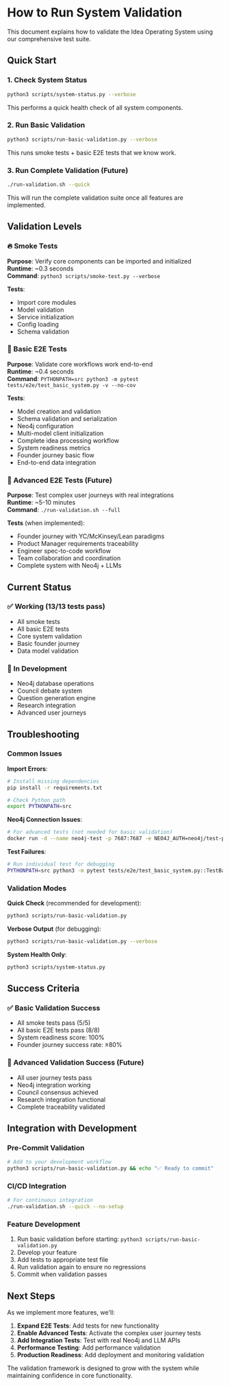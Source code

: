 # How to Run System Validation

This document explains how to validate the Idea Operating System using our comprehensive test suite.

## Quick Start

### 1. Check System Status

```bash
python3 scripts/system-status.py --verbose
```

This performs a quick health check of all system components.

### 2. Run Basic Validation

```bash
python3 scripts/run-basic-validation.py --verbose
```

This runs smoke tests + basic E2E tests that we know work.

### 3. Run Complete Validation (Future)

```bash
./run-validation.sh --quick
```

This will run the complete validation suite once all features are implemented.

## Validation Levels

### 🔥 Smoke Tests

**Purpose**: Verify core components can be imported and initialized  
**Runtime**: ~0.3 seconds  
**Command**: `python3 scripts/smoke-test.py --verbose`

**Tests**:

- Import core modules
- Model validation
- Service initialization  
- Config loading
- Schema validation

### 🧪 Basic E2E Tests

**Purpose**: Validate core workflows work end-to-end  
**Runtime**: ~0.4 seconds  
**Command**: `PYTHONPATH=src python3 -m pytest tests/e2e/test_basic_system.py -v --no-cov`

**Tests**:

- Model creation and validation
- Schema validation and serialization
- Neo4j configuration
- Multi-model client initialization
- Complete idea processing workflow
- System readiness metrics
- Founder journey basic flow
- End-to-end data integration

### 🚀 Advanced E2E Tests (Future)

**Purpose**: Test complex user journeys with real integrations  
**Runtime**: ~5-10 minutes  
**Command**: `./run-validation.sh --full`

**Tests** (when implemented):

- Founder journey with YC/McKinsey/Lean paradigms
- Product Manager requirements traceability
- Engineer spec-to-code workflow
- Team collaboration and coordination
- Complete system with Neo4j + LLMs

## Current Status

### ✅ Working (13/13 tests pass)

- All smoke tests
- All basic E2E tests
- Core system validation
- Basic founder journey
- Data model validation

### 🔧 In Development

- Neo4j database operations
- Council debate system
- Question generation engine
- Research integration
- Advanced user journeys

## Troubleshooting

### Common Issues

**Import Errors**:

```bash
# Install missing dependencies
pip install -r requirements.txt

# Check Python path
export PYTHONPATH=src
```

**Neo4j Connection Issues**:

```bash
# For advanced tests (not needed for basic validation)
docker run -d --name neo4j-test -p 7687:7687 -e NEO4J_AUTH=neo4j/test-password neo4j:5.15-community
```

**Test Failures**:

```bash
# Run individual test for debugging
PYTHONPATH=src python3 -m pytest tests/e2e/test_basic_system.py::TestBasicSystemFunctionality::test_model_creation_and_validation -v
```

### Validation Modes

**Quick Check** (recommended for development):

```bash
python3 scripts/run-basic-validation.py
```

**Verbose Output** (for debugging):

```bash
python3 scripts/run-basic-validation.py --verbose
```

**System Health Only**:

```bash
python3 scripts/system-status.py
```

## Success Criteria

### ✅ Basic Validation Success

- All smoke tests pass (5/5)
- All basic E2E tests pass (8/8)
- System readiness score: 100%
- Founder journey success rate: ≥80%

### 🎯 Advanced Validation Success (Future)

- All user journey tests pass
- Neo4j integration working
- Council consensus achieved
- Research integration functional
- Complete traceability validated

## Integration with Development

### Pre-Commit Validation

```bash
# Add to your development workflow
python3 scripts/run-basic-validation.py && echo "✅ Ready to commit"
```

### CI/CD Integration

```bash
# For continuous integration
./run-validation.sh --quick --no-setup
```

### Feature Development

1. Run basic validation before starting: `python3 scripts/run-basic-validation.py`
2. Develop your feature
3. Add tests to appropriate test file
4. Run validation again to ensure no regressions
5. Commit when validation passes

## Next Steps

As we implement more features, we'll:

1. **Expand E2E Tests**: Add tests for new functionality
2. **Enable Advanced Tests**: Activate the complex user journey tests
3. **Add Integration Tests**: Test with real Neo4j and LLM APIs
4. **Performance Testing**: Add performance validation
5. **Production Readiness**: Add deployment and monitoring validation

The validation framework is designed to grow with the system while maintaining confidence in core functionality.
